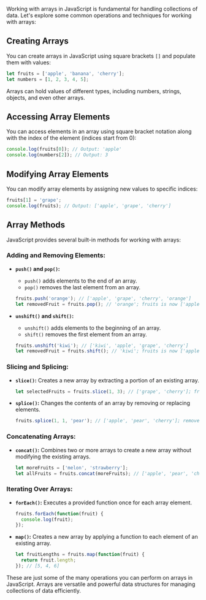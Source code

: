 Working with arrays in JavaScript is fundamental for handling collections of data. Let's explore some common operations and techniques for working with arrays:

## Creating Arrays

You can create arrays in JavaScript using square brackets `[]` and populate them with values:

```javascript
let fruits = ['apple', 'banana', 'cherry'];
let numbers = [1, 2, 3, 4, 5];
```

Arrays can hold values of different types, including numbers, strings, objects, and even other arrays.

## Accessing Array Elements

You can access elements in an array using square bracket notation along with the index of the element (indices start from 0):

```javascript
console.log(fruits[0]); // Output: 'apple'
console.log(numbers[2]); // Output: 3
```

## Modifying Array Elements

You can modify array elements by assigning new values to specific indices:

```javascript
fruits[1] = 'grape';
console.log(fruits); // Output: ['apple', 'grape', 'cherry']
```

## Array Methods

JavaScript provides several built-in methods for working with arrays:

### Adding and Removing Elements:

- **`push()` and `pop()`:**
  - `push()` adds elements to the end of an array.
  - `pop()` removes the last element from an array.

  ```javascript
  fruits.push('orange'); // ['apple', 'grape', 'cherry', 'orange']
  let removedFruit = fruits.pop(); // 'orange'; fruits is now ['apple', 'grape', 'cherry']
  ```

- **`unshift()` and `shift()`:**
  - `unshift()` adds elements to the beginning of an array.
  - `shift()` removes the first element from an array.

  ```javascript
  fruits.unshift('kiwi'); // ['kiwi', 'apple', 'grape', 'cherry']
  let removedFruit = fruits.shift(); // 'kiwi'; fruits is now ['apple', 'grape', 'cherry']
  ```

### Slicing and Splicing:

- **`slice()`:**
  Creates a new array by extracting a portion of an existing array.

  ```javascript
  let selectedFruits = fruits.slice(1, 3); // ['grape', 'cherry']; fruits remains unchanged
  ```

- **`splice()`:**
  Changes the contents of an array by removing or replacing elements.

  ```javascript
  fruits.splice(1, 1, 'pear'); // ['apple', 'pear', 'cherry']; removes 'grape' and adds 'pear'
  ```

### Concatenating Arrays:

- **`concat()`:**
  Combines two or more arrays to create a new array without modifying the existing arrays.

  ```javascript
  let moreFruits = ['melon', 'strawberry'];
  let allFruits = fruits.concat(moreFruits); // ['apple', 'pear', 'cherry', 'melon', 'strawberry']
  ```

### Iterating Over Arrays:

- **`forEach()`:**
  Executes a provided function once for each array element.

  ```javascript
  fruits.forEach(function(fruit) {
    console.log(fruit);
  });
  ```

- **`map()`:**
  Creates a new array by applying a function to each element of an existing array.

  ```javascript
  let fruitLengths = fruits.map(function(fruit) {
    return fruit.length;
  }); // [5, 4, 6]
  ```

These are just some of the many operations you can perform on arrays in JavaScript. Arrays are versatile and powerful data structures for managing collections of data efficiently.
